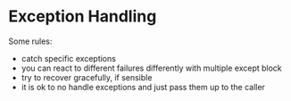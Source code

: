 # Exception Handling

Some rules:

* catch specific exceptions
* you can react to different failures differently with multiple except block
* try to recover gracefully, if sensible
* it is ok to no handle exceptions and just pass them up to the caller
